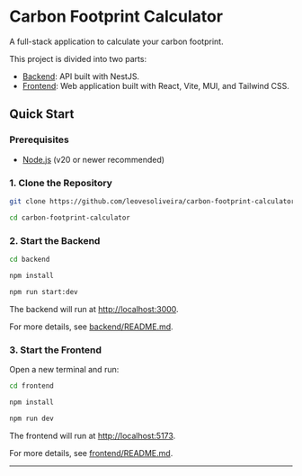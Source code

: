 # Carbon Footprint Calculator

A full-stack application to calculate your carbon footprint.

This project is divided into two parts:

- [Backend](backend/README.md): API built with NestJS.
- [Frontend](frontend/README.md): Web application built with React, Vite, MUI, and Tailwind CSS.

## Quick Start

### Prerequisites

- [Node.js](https://nodejs.org/) (v20 or newer recommended)

### 1. Clone the Repository

```sh
git clone https://github.com/leovesoliveira/carbon-footprint-calculator.git
```

```sh
cd carbon-footprint-calculator
```

### 2. Start the Backend

```sh
cd backend
```

```sh
npm install
```

```sh
npm run start:dev
```

The backend will run at [http://localhost:3000](http://localhost:3000).

For more details, see [backend/README.md](backend/README.md).

### 3. Start the Frontend

Open a new terminal and run:

```sh
cd frontend
```

```sh
npm install
```

```sh
npm run dev
```

The frontend will run at [http://localhost:5173](http://localhost:5173).

For more details, see [frontend/README.md](frontend/README.md).

---
